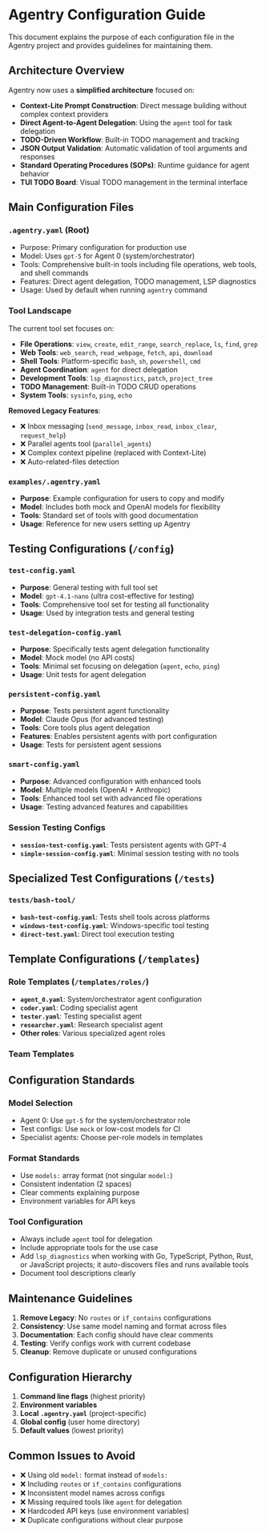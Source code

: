 # Agentry Configuration Guide

This document explains the purpose of each configuration file in the Agentry project and provides guidelines for maintaining them.

## Architecture Overview

Agentry now uses a **simplified architecture** focused on:
- **Context-Lite Prompt Construction**: Direct message building without complex context providers
- **Direct Agent-to-Agent Delegation**: Using the `agent` tool for task delegation
- **TODO-Driven Workflow**: Built-in TODO management and tracking
- **JSON Output Validation**: Automatic validation of tool arguments and responses
- **Standard Operating Procedures (SOPs)**: Runtime guidance for agent behavior
- **TUI TODO Board**: Visual TODO management in the terminal interface

## Main Configuration Files

### `.agentry.yaml` (Root)
- Purpose: Primary configuration for production use
- Model: Uses `gpt-5` for Agent 0 (system/orchestrator)
- Tools: Comprehensive built-in tools including file operations, web tools, and shell commands
- Features: Direct agent delegation, TODO management, LSP diagnostics
- Usage: Used by default when running `agentry` command

### Tool Landscape
The current tool set focuses on:
- **File Operations**: `view`, `create`, `edit_range`, `search_replace`, `ls`, `find`, `grep`
- **Web Tools**: `web_search`, `read_webpage`, `fetch`, `api`, `download`  
- **Shell Tools**: Platform-specific `bash`, `sh`, `powershell`, `cmd`
- **Agent Coordination**: `agent` for direct delegation
- **Development Tools**: `lsp_diagnostics`, `patch`, `project_tree`
- **TODO Management**: Built-in TODO CRUD operations
- **System Tools**: `sysinfo`, `ping`, `echo`

**Removed Legacy Features**:
- ❌ Inbox messaging (`send_message`, `inbox_read`, `inbox_clear`, `request_help`)
- ❌ Parallel agents tool (`parallel_agents`)
- ❌ Complex context pipeline (replaced with Context-Lite)
- ❌ Auto-related-files detection

### `examples/.agentry.yaml`
- **Purpose**: Example configuration for users to copy and modify
- **Model**: Includes both mock and OpenAI models for flexibility
- **Tools**: Standard set of tools with good documentation
- **Usage**: Reference for new users setting up Agentry

## Testing Configurations (`/config`)

### `test-config.yaml`
- **Purpose**: General testing with full tool set
- **Model**: `gpt-4.1-nano` (ultra cost-effective for testing)
- **Tools**: Comprehensive tool set for testing all functionality
- **Usage**: Used by integration tests and general testing

### `test-delegation-config.yaml`
- **Purpose**: Specifically tests agent delegation functionality
- **Model**: Mock model (no API costs)
- **Tools**: Minimal set focusing on delegation (`agent`, `echo`, `ping`)
- **Usage**: Unit tests for agent delegation

### `persistent-config.yaml`
- **Purpose**: Tests persistent agent functionality
- **Model**: Claude Opus (for advanced testing)
- **Tools**: Core tools plus agent delegation
- **Features**: Enables persistent agents with port configuration
- **Usage**: Tests for persistent agent sessions

### `smart-config.yaml`
- **Purpose**: Advanced configuration with enhanced tools
- **Model**: Multiple models (OpenAI + Anthropic)
- **Tools**: Enhanced tool set with advanced file operations
- **Usage**: Testing advanced features and capabilities

### Session Testing Configs
- **`session-test-config.yaml`**: Tests persistent agents with GPT-4
- **`simple-session-config.yaml`**: Minimal session testing with no tools

## Specialized Test Configurations (`/tests`)

### `tests/bash-tool/`
- **`bash-test-config.yaml`**: Tests shell tools across platforms
- **`windows-test-config.yaml`**: Windows-specific tool testing
- **`direct-test.yaml`**: Direct tool execution testing

## Template Configurations (`/templates`)

### Role Templates (`/templates/roles/`)
- **`agent_0.yaml`**: System/orchestrator agent configuration
- **`coder.yaml`**: Coding specialist agent
- **`tester.yaml`**: Testing specialist agent
- **`researcher.yaml`**: Research specialist agent
- **Other roles**: Various specialized agent roles

### Team Templates
<!-- Removed old team YAML examples (dev_team.yaml, docs_team.yaml, website_team.yaml) during cleanup; refer to role-based includes in smart-config instead. -->

## Configuration Standards

### Model Selection
- Agent 0: Use `gpt-5` for the system/orchestrator role
- Test configs: Use `mock` or low-cost models for CI
- Specialist agents: Choose per-role models in templates

### Format Standards
- Use `models:` array format (not singular `model:`)
- Consistent indentation (2 spaces)
- Clear comments explaining purpose
- Environment variables for API keys

### Tool Configuration
- Always include `agent` tool for delegation
- Include appropriate tools for the use case
- Add `lsp_diagnostics` when working with Go, TypeScript, Python, Rust, or JavaScript projects; it auto-discovers files and runs available tools
- Document tool descriptions clearly

## Maintenance Guidelines

1. **Remove Legacy**: No `routes` or `if_contains` configurations
2. **Consistency**: Use same model naming and format across files
3. **Documentation**: Each config should have clear comments
4. **Testing**: Verify configs work with current codebase
5. **Cleanup**: Remove duplicate or unused configurations

## Configuration Hierarchy

1. **Command line flags** (highest priority)
2. **Environment variables**
3. **Local `.agentry.yaml`** (project-specific)
4. **Global config** (user home directory)
5. **Default values** (lowest priority)

## Common Issues to Avoid

- ❌ Using old `model:` format instead of `models:`
- ❌ Including `routes` or `if_contains` configurations
- ❌ Inconsistent model names across configs
- ❌ Missing required tools like `agent` for delegation
- ❌ Hardcoded API keys (use environment variables)
- ❌ Duplicate configurations without clear purpose
